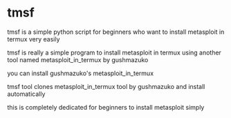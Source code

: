# tmsf
tmsf is a simple python script for beginners who want to install metasploit in termux very  easily 

tmsf is really a simple program to install metasploit in termux using another tool named metasploit_in_termux by gushmazuko

you can install gushmazuko's metasploit_in_termux

tmsf tool clones metasploit_in_termux tool by gushmazuko and install automatically

this is completely dedicated for beginners to install metasploit simply


